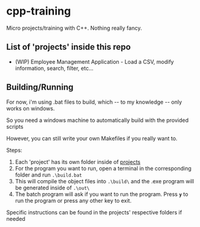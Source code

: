 
# cpp-training

Micro projects/training with C++. Nothing really fancy.

  

## List of 'projects' inside this repo

- (WIP) Employee Management Application - Load a CSV, modify information, search, filter, etc...

  

## Building/Running

For now, i'm using .bat files to build, which -- to my knowledge -- only works on windows.

So you need a windows machine to automatically build with the provided scripts

However, you can still write your own Makefiles if you really want to.

  

Steps:

1. Each 'project' has its own folder inside of [projects](https://github.com/wictorcode/cpp-training/tree/main/projects)
2. For the program you want to run, open a terminal in the corresponding folder and run `.\build.bat`
3. This will compile the object files into `.\build\` and the .exe program will be generated inside of `.\out\`
4. The batch program will ask if you want to run the program. Press **`y`** to run the program or press any other key to exit.

Specific instructions can be found in the projects' respective folders if needed
